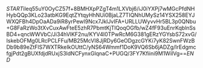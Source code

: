 $START$ileq55uY0OyCZ57f+8BMHXpPZgT4m1LXVbj6/iJ0iYXPj7wMGcPfdNHHybQQp3KLo23atbKG9EqtZYtqyHhNUi0BjaLZ7TIQNhUMySz14YSX258EYJWXQFBh4DpOaADa9iR8yrPewI9Ncx7JklJvIFA+URLLUWyvvHr5BL3p0QNbu+G8FaRzWo3tXvCuxAwFteE5zhR7PbmtKjTlQoqOGfb/wZ4fF93uEnrKqblnSsBD4+qncWWVbC/Ji34hVlKF2nu/KYV4I0TPwRcM6G381gERzYGYsbS72xvG/IskebOFMg0LRcPCLFFu/MB25McVI8JjRDy6GeODgzcGYKi7yK82SwnFWzBDb9b89eZtFlS7WXTRkeIkOUttC/yNS64Wmmf1DoK9VQ6Sb6jADZg/IrEdgmcfgjPdt2gBUXfdjdRUxjS3ldNCFynxGlqnaC+PUGQ/3FY7Kfiini9M1WiIVg==$END$